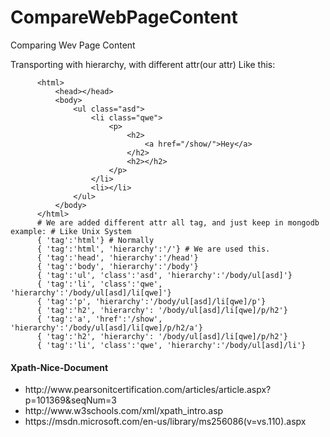 # CompareWebPageContent
Comparing Wev Page Content

Transporting with hierarchy, with different attr(our attr)
Like this:
```
      <html>
          <head></head>
          <body>
              <ul class="asd">
                  <li class="qwe">
                      <p>
                          <h2>
                              <a href="/show/">Hey</a>
                          </h2>
                          <h2></h2>
                      </p>
                  </li>
                  <li></li>
              </ul>
          </body>
      </html>
      # We are added different attr all tag, and just keep in mongodb example: # Like Unix System
      { 'tag':'html'} # Normally
      { 'tag':'html', 'hierarchy':'/'} # We are used this.
      { 'tag':'head', 'hierarchy':'/head'}
      { 'tag':'body', 'hierarchy':'/body'}
      { 'tag':'ul', 'class':'asd', 'hierarchy':'/body/ul[asd]'}
      { 'tag':'li', 'class':'qwe', 'hierarchy':'/body/ul[asd]/li[qwe]'}
      { 'tag':'p', 'hierarchy':'/body/ul[asd]/li[qwe]/p'}
      { 'tag':'h2', 'hierarchy': '/body/ul[asd]/li[qwe]/p/h2'}
      { 'tag':'a', 'href':'/show', 'hierarchy':'/body/ul[asd]/li[qwe]/p/h2/a'}
      { 'tag':'h2', 'hierarchy': '/body/ul[asd]/li[qwe]/p/h2'}
      { 'tag':'li', 'class':'qwe', 'hierarchy':'/body/ul[asd]/li'}
```

<h4>Xpath-Nice-Document</h4>
<ul>
  <li>http://www.pearsonitcertification.com/articles/article.aspx?p=101369&seqNum=3</li>
  <li>http://www.w3schools.com/xml/xpath_intro.asp</li>
  <li>https://msdn.microsoft.com/en-us/library/ms256086(v=vs.110).aspx</li>
</ul>
